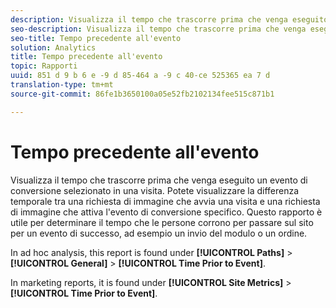 ```yaml
---
description: Visualizza il tempo che trascorre prima che venga eseguito un evento di conversione selezionato in una visita. Potete visualizzare la differenza temporale tra una richiesta di immagine che avvia una visita e una richiesta di immagine che attiva l'evento di conversione specifico. Questo rapporto è utile per determinare il tempo che le persone corrono per passare sul sito per un evento di successo, ad esempio un invio del modulo o un ordine.
seo-description: Visualizza il tempo che trascorre prima che venga eseguito un evento di conversione selezionato in una visita. Potete visualizzare la differenza temporale tra una richiesta di immagine che avvia una visita e una richiesta di immagine che attiva l'evento di conversione specifico. Questo rapporto è utile per determinare il tempo che le persone corrono per passare sul sito per un evento di successo, ad esempio un invio del modulo o un ordine.
seo-title: Tempo precedente all'evento
solution: Analytics
title: Tempo precedente all'evento
topic: Rapporti
uuid: 851 d 9 b 6 e -9 d 85-464 a -9 c 40-ce 525365 ea 7 d
translation-type: tm+mt
source-git-commit: 86fe1b3650100a05e52fb2102134fee515c871b1

---
```



# Tempo precedente all'evento

Visualizza il tempo che trascorre prima che venga eseguito un evento di conversione selezionato in una visita. Potete visualizzare la differenza temporale tra una richiesta di immagine che avvia una visita e una richiesta di immagine che attiva l'evento di conversione specifico. Questo rapporto è utile per determinare il tempo che le persone corrono per passare sul sito per un evento di successo, ad esempio un invio del modulo o un ordine.

In ad hoc analysis, this report is found under **[!UICONTROL Paths]** &gt; **[!UICONTROL General]** &gt; **[!UICONTROL Time Prior to Event]**.

In marketing reports, it is found under **[!UICONTROL Site Metrics]** &gt; **[!UICONTROL Time Prior to Event]**.
